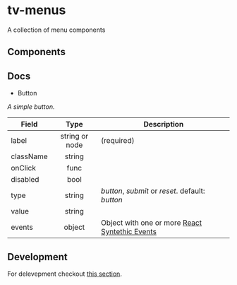 # tv-menus

A collection of menu components
## Components

## Docs
- Button

_A simple button._


**Field** | **Type** | **Description**
--- | :---: | ---
label | string or node | (required)
className | string | 
onClick | func |
disabled | bool |
type | string | _button_, _submit_ or _reset_. default: _button_
value | string |
events | object | Object with one or more [React Syntethic Events](https://reactjs.org/docs/events.html)

## Development
For delevepment checkout [this section](https://github.com/shareThevelopment/tv-handbook/Development).